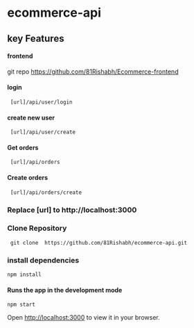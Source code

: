 # ecommerce-api




## key Features
 #### frontend
   git repo https://github.com/81Rishabh/Ecommerce-frontend
 #### login
     [url]/api/user/login
     
 #### create new user
     [url]/api/user/create
 #### Get orders
     [url]/api/orders
 #### Create orders
     [url]/api/orders/create

 ### Replace [url] to http://localhost:3000    
 
 ### Clone Repository
     git clone  https://github.com/81Rishabh/ecommerce-api.git
    
### install dependencies
    npm install
    
#### Runs the app in the development mode
    npm start
Open [http://localhost:3000](http://localhost:3000) to view it in your browser.

